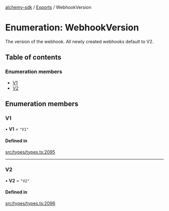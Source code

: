 [alchemy-sdk](../README.md) / [Exports](../modules.md) / WebhookVersion

# Enumeration: WebhookVersion

The version of the webhook. All newly created webhooks default to V2.

## Table of contents

### Enumeration members

- [V1](WebhookVersion.md#v1)
- [V2](WebhookVersion.md#v2)

## Enumeration members

### V1

• **V1** = `"V1"`

#### Defined in

[src/types/types.ts:2095](https://github.com/alchemyplatform/alchemy-sdk-js/blob/a8bc079/src/types/types.ts#L2095)

___

### V2

• **V2** = `"V2"`

#### Defined in

[src/types/types.ts:2096](https://github.com/alchemyplatform/alchemy-sdk-js/blob/a8bc079/src/types/types.ts#L2096)
